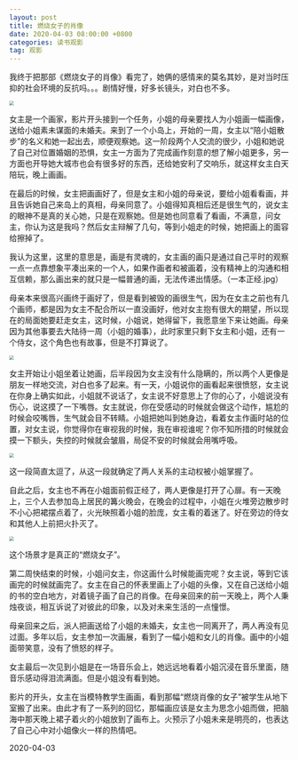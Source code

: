 ```yaml
---
layout: post
title: 燃烧女子的肖像
date: 2020-04-03 08:00:00 +0800
categories: 读书观影
tag: 观影
---
```




我终于把那部《燃烧女子的肖像》看完了，她俩的感情来的莫名其妙，是对当时压抑的社会环境的反抗吗。。。剧情好慢，好多长镜头，对白也不多。

<img src="https://jcxs2014.oss-cn-shanghai.aliyuncs.com/20200509110838.jpg" style="zoom:50%;" />

女主是一个画家，影片开头接到一个任务，小姐的母亲要找人为小姐画一幅画像，送给小姐素未谋面的未婚夫。来到了一个小岛上，开始的一周，女主以“陪小姐散步”的名义和她一起出去，顺便观察她。这一阶段两个人交流的很少，小姐和她说了自己对位置婚姻的恐惧，女主一方面为了完成画作刻意的想了解小姐更多，另一方面也开导她大城市也会有很多好的东西，还给她安利了交响乐，就这样女主白天陪玩，晚上画画。

在最后的时候，女主把画画好了，但是女主和小姐的母亲说，要给小姐看看画，并且告诉她自己来岛上的真相，母亲同意了。小姐得知真相后还是很生气的，说女主的眼神不是真的关心她，只是在观察她。但是她也同意看了看画，不满意，问女主，你认为这是我吗？然后女主辩解了几句，等到小姐走的时候，她把画上的面容给擦掉了。

我认为这里，这里的意思是，画是有灵魂的，女主画的画只是通过自己平时的观察一点一点靠想象平凑出来的一个人，如果作画者和被画着，没有精神上的沟通和相互信赖，那么画出来的就只是一幅普通的画，无法传递出情感。（一本正经.jpg）

母亲本来很高兴画终于画好了，但是看到被毁的画很生气，因为在女主之前也有几个画师，都是因为女主不配合所以一直没画好，他对女主抱有很大的期望，所以现在的局面她要赶走女主，这时候，小姐说，她得留下，我愿意坐下来让她画。母亲因为其他事要去大陆待一周（小姐的婚事），此时家里只剩下女主和小姐，还有一个侍女，这个角色也有故事，但是不打算说了。

<img src="https://jcxs2014.oss-cn-shanghai.aliyuncs.com/20200509110842.jpg" style="zoom: 50%;" />

女主开始让小姐坐着让她画，后半段因为女主没有什么隐瞒的，所以两个人更像是朋友一样地交流，对白也多了起来。有一天，小姐说你的画看起来很愤怒，女主说在你身上确实如此，小姐就不说话了，女主说不好意思上了你的心了，小姐说没有伤心，说这摸了一下嘴唇。女主就说，你在受感动的时候就会做这个动作，尴尬的时候会咬嘴唇，生气就会目不转睛。小姐把她叫到她身边，看着女主作画时站的位置，对女主说，你觉得你在审视我的时候，我在审视谁呢？你不知所措的时候就会摸一下额头，失控的时候就会皱眉，局促不安的时候就会用嘴呼吸。

<img src="https://jcxs2014.oss-cn-shanghai.aliyuncs.com/20200509110845.jpg" style="zoom: 50%;" />

这一段简直太逗了，从这一段就确定了两人关系的主动权被小姐掌握了。

自此之后，女主也不再在小姐面前假正经了，两人更像是打开了心扉。有一天晚上，三个人去参加岛上居民的篝火晚会，在晚会的过程中，小姐在火堆旁边散步时不小心把裙摆点着了，火光映照着小姐的脸庞，女主看的着迷了。好在旁边的侍女和其他人上前把火扑灭了。

<img src="https://jcxs2014.oss-cn-shanghai.aliyuncs.com/20200509110848.jpg" style="zoom:50%;" />

这个场景才是真正的“燃烧女子”。

第二周快结束的时候，小姐问女主，你这画什么时候能画完呢？女主说，等到它该画完的时候就画完了。女主在自己的怀表里画上了小姐的头像，又在自己送给小姐的书的空白地方，对着镜子画了自己的肖像。在母亲回来的前一天晚上，两个人秉烛夜谈，相互诉说了对彼此的印象，以及对未来生活的一点憧憬。

母亲回来之后，派人把画送给了小姐的未婚夫，女主也一同离开了，两人再没有见过面。多年以后，女主参加一次画展，看到了一幅小姐和女儿的肖像。画中的小姐面带笑意，没有了愤怒的样子。

女主最后一次见到小姐是在一场音乐会上，她远远地看着小姐沉浸在音乐里面，随音乐感动得泪流满面。但是小姐没有看到她。

影片的开头，女主在当模特教学生画画，看到那幅“燃烧肖像的女子”被学生从地下室搬了出来。由此才有了一系列的回忆，那幅画应该是女主为思念小姐而做，把脑海中那天晚上裙子着火的小姐放到了画布上。火预示了小姐未来是明亮的，也表达了自己心中对小姐像火一样的热情吧。

2020-04-03